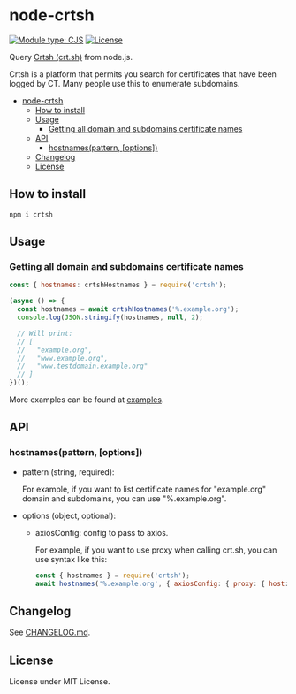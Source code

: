 # node-crtsh
[![Module type: CJS](https://img.shields.io/badge/module%20type-cjs-brightgreen)](https://github.com/voxpelli/badges-cjs-esm)
[![License](https://img.shields.io/github/license/kucingbasah737/node-crtsh)](https://github.com/kucingbasah737/node-crtsh/blob/main/LICENSE)

Query [Crtsh (crt.sh)](https://crt.sh/) from node.js.

Crtsh is a platform that permits you search for certificates that have been logged by CT.
Many people use this to enumerate subdomains.

- [node-crtsh](#node-crtsh)
  - [How to install](#how-to-install)
  - [Usage](#usage)
    - [Getting all domain and subdomains certificate names](#getting-all-domain-and-subdomains-certificate-names)
  - [API](#api)
    - [hostnames(pattern, \[options\])](#hostnamespattern-options)
  - [Changelog](#changelog)
  - [License](#license)

## How to install
```shell
npm i crtsh
```

## Usage

### Getting all domain and subdomains certificate names

```javascript
const { hostnames: crtshHostnames } = require('crtsh');

(async () => {
  const hostnames = await crtshHostnames('%.example.org');
  console.log(JSON.stringify(hostnames, null, 2);

  // Will print:
  // [
  //   "example.org",
  //   "www.example.org",
  //   "www.testdomain.example.org"
  // ]
})();

```

More examples can be found at [examples](examples/).

## API
### hostnames(pattern, [options])
* pattern (string, required):
  
  For example, if you want to list certificate names for "example.org" domain and subdomains, you can use "%.example.org".

* options (object, optional):

  * axiosConfig: config to pass to axios.

    For example, if you want to use proxy when calling crt.sh, you can use syntax like this:

    ```javascript
    const { hostnames } = require('crtsh');
    await hostnames('%.example.org', { axiosConfig: { proxy: { host: 'localhost', port: 8080 }}});
    ```

## Changelog
See [CHANGELOG.md](CHANGELOG.md).

## License
License under MIT License.
